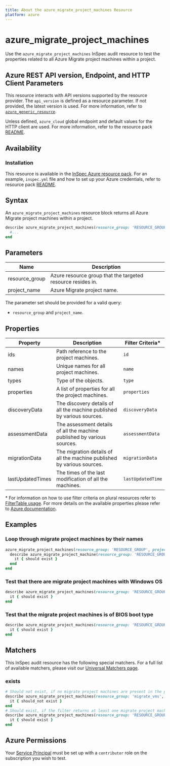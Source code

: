 ```yaml
---
title: About the azure_migrate_project_machines Resource
platform: azure
---
```


# azure_migrate_project_machines

Use the `azure_migrate_project_machines` InSpec audit resource to test the properties related to all Azure Migrate project machines within a project.

## Azure REST API version, Endpoint, and HTTP Client Parameters

This resource interacts with API versions supported by the resource provider. The `api_version` is defined as a resource parameter.
If not provided, the latest version is used. For more information, refer to [`azure_generic_resource`](azure_generic_resource.md).

Unless defined, `azure_cloud` global endpoint and default values for the HTTP client are used. For more information, refer to the resource pack [README](../../README.md).

## Availability

### Installation

This resource is available in the [InSpec Azure resource pack](https://github.com/inspec/inspec-azure). For an example, `inspec.yml` file and how to set up your Azure credentials, refer to resource pack [README](../../README.md#Service-Principal).

## Syntax

An `azure_migrate_project_machines` resource block returns all Azure Migrate project machines within a project.

```ruby
describe azure_migrate_project_machines(resource_group: 'RESOURCE_GROUP', project_name: 'PROJECT_NAME') do
  #...
end
```

## Parameters

| Name           | Description                                                                      |
|----------------|----------------------------------------------------------------------------------|
| resource_group | Azure resource group that the targeted resource resides in.                      |
| project_name   | Azure Migrate project name.                                                      |

The parameter set should be provided for a valid query:
- `resource_group` and `project_name`.

## Properties

|Property                        | Description                                                            | Filter Criteria<superscript>*</superscript> |
|--------------------------------|------------------------------------------------------------------------|------------------|
| ids                            | Path reference to the project machines.                                | `id`             |
| names                          | Unique names for all project machines.                                 | `name`           |
| types                          | Type of the objects.                                                   | `type`           |
| properties                     | A list of properties for all the project machines.                     | `properties`     |
| discoveryData                  | The discovery details of all the machine published by various sources. | `discoveryData`  |
| assessmentData                 | The assessment details of all the machine published by various sources.| `assessmentData` |
| migrationData                  | The migration details of all the machine published by various sources. | `migrationData`  |
| lastUpdatedTimes               | The times of the last modification of all the machines.                | `lastUpdatedTime`|

<superscript>*</superscript> For information on how to use filter criteria on plural resources refer to [FilterTable usage](https://github.com/inspec/inspec/blob/master/dev-docs/filtertable-usage.md). For more details on the available properties please refer to [Azure documentation](https://docs.microsoft.com/en-us/rest/api/migrate/projects/machines/enumerate-machines).

## Examples

### Loop through migrate project machines by their names

```ruby
azure_migrate_project_machines(resource_group: 'RESOURCE_GROUP', project_name: 'PROJECT_NAME').names.each do |name|
  describe azure_migrate_project_machine(resource_group: 'RESOURCE_GROUP', project_name: 'PROJECT_NAME', name: `NAME`) do
    it { should exist }
  end
end
```

### Test that there are migrate project machines with Windows OS

```ruby
describe azure_migrate_project_machines(resource_group: 'RESOURCE_GROUP', project_name: 'PROJECT_NAME').where{ discoveryData.detect{ |data| data[:osType] == 'WINDOWSGUEST' } } do
  it { should exist }
end
```

### Test that the migrate project machines is of BIOS boot type

```ruby
describe azure_migrate_project_machines(resource_group: 'RESOURCE_GROUP', project_name: 'PROJECT_NAME').where{ discoveryData.detect{ |data| data[:extendedInfo][:bootType] == 'BIOS' } } do
  it { should exist }
end
```

## Matchers

This InSpec audit resource has the following special matchers. For a full list of available matchers, please visit our [Universal Matchers page](https://www.inspec.io/docs/reference/matchers/).

### exists

```ruby
# Should not exist, if no migrate project machines are present in the project and in the resource group
describe azure_migrate_project_machines(resource_group: 'migrate_vms', project_name: 'zoneA_migrate_project') do
  it { should_not exist }
end
# Should exist, if the filter returns at least one migrate project machines in the project and in the resource group
describe azure_migrate_project_machines(resource_group: 'RESOURCE_GROUP', project_name: 'PROJECT_NAME') do
  it { should exist }
end
```

## Azure Permissions

Your [Service Principal](https://docs.microsoft.com/en-us/azure/azure-resource-manager/resource-group-create-service-principal-portal) must be set up with a `contributor` role on the subscription you wish to test.
